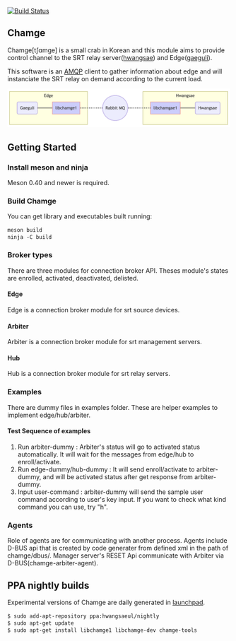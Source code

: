 [![Build Status](https://dev.azure.com/hwangsaeul/hwangsaeul/_apis/build/status/hwangsaeul.chamge?branchName=master)](https://dev.azure.com/hwangsaeul/hwangsaeul/_build/latest?definitionId=5&branchName=master)

Chamge
------

Chamge[tʃɑmge] is a small crab in Korean and this module aims to provide control channel
to the SRT relay server([hwangsae](https://github.com/hwangsaeul/hwangsae)) and 
Edge([gaeguli](https://github.com/hwangsaeul/gaeguli)).

This software is an [AMQP](https://www.rabbitmq.com/protocols.html#amqp-091) client
to gather information about edge and will instanciate the SRT relay on demand
according to the current load.

<!--
graph LR
subgraph Edge
  G(Gaeguli) --- CDB[libchamge1]
end
  CDB -.- R((Rabbit MQ))
  R-.-CDC[libchamgae1]

subgraph Hwangsae
  CDC---H(Hwangsae)
end
style CDC fill:#ccf,stroke:#f66
style CDB fill:#ccf,stroke:#f66
-->

![libchamge1-diagram](./docs/images/libchamge1-diagram.png)

## Getting Started

### Install meson and ninja
Meson 0.40 and newer is required.

### Build Chamge
You can get library and executables built running:
```
meson build
ninja -C build
```

### Broker types
There are three modules for connection broker API. Theses module's states are enrolled, activated, deactivated, delisted.

#### Edge
Edge is a connection broker module for srt source devices. 

#### Arbiter
Arbiter is a connection broker module for srt management servers.

#### Hub
Hub is a connection broker module for srt relay servers.

### Examples
There are dummy files in examples folder. These are helper examples to implement edge/hub/arbiter.

#### Test Sequence of examples
1. Run arbiter-dummy : Arbiter's status will go to activated status automatically. It will wait for the messages from edge/hub to enroll/activate.
2. Run edge-dummy/hub-dummy : It will send enroll/activate to arbiter-dummy, and will be activated status after get response from arbiter-dummy.
3. Input user-command : arbiter-dummy will send the sample user command according to user's key input. If you want to check what kind command you can use, try "h".


### Agents
Role of agents are for communicating with another process. Agents include D-BUS api that is created by code generater from defined xml in the path of chamge/dbus/. Manager server's RESET Api communicate with Arbiter via D-BUS(chamge-arbiter-agent).

## PPA nightly builds

Experimental versions of Chamge are daily generated in [launchpad](https://launchpad.net/~hwangsaeul/+archive/ubuntu/nightly).

```console
$ sudo add-apt-repository ppa:hwangsaeul/nightly
$ sudo apt-get update
$ sudo apt-get install libchamge1 libchamge-dev chamge-tools
```


